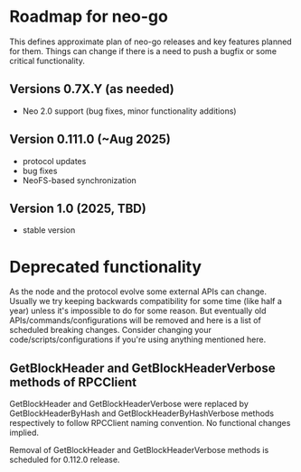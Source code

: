 # Roadmap for neo-go

This defines approximate plan of neo-go releases and key features planned for
them. Things can change if there is a need to push a bugfix or some critical
functionality.

## Versions 0.7X.Y (as needed)
* Neo 2.0 support (bug fixes, minor functionality additions)

## Version 0.111.0 (~Aug 2025)
 * protocol updates
 * bug fixes
 * NeoFS-based synchronization

## Version 1.0 (2025, TBD)
 * stable version

# Deprecated functionality

As the node and the protocol evolve some external APIs can change. Usually we
try keeping backwards compatibility for some time (like half a year) unless
it's impossible to do for some reason. But eventually old
APIs/commands/configurations will be removed and here is a list of scheduled
breaking changes. Consider changing your code/scripts/configurations if you're
using anything mentioned here.

## GetBlockHeader and GetBlockHeaderVerbose methods of RPCClient

GetBlockHeader and GetBlockHeaderVerbose were replaced by GetBlockHeaderByHash
and GetBlockHeaderByHashVerbose methods respectively to follow RPCClient
naming convention. No functional changes implied.

Removal of GetBlockHeader and GetBlockHeaderVerbose methods is scheduled for
0.112.0 release.